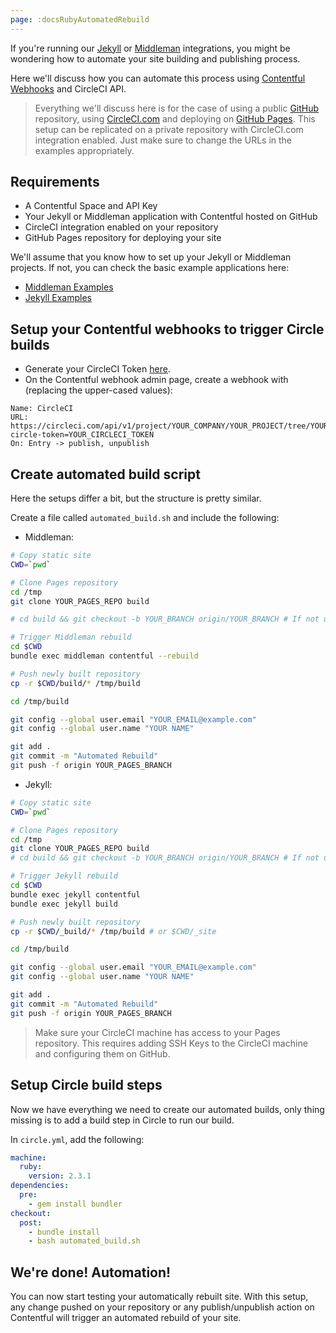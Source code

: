 ```yaml
---
page: :docsRubyAutomatedRebuild
---
```


If you're running our [Jekyll](https://github.com/contentful/jekyll-contentful-data-import) or [Middleman](https://github.com/contentful/contentful_middleman) integrations,
you might be wondering how to automate your site building and publishing process.

Here we'll discuss how you can automate this process using [Contentful Webhooks](/developers/docs/concepts/webhooks/)
and CircleCI API.

> Everything we'll discuss here is for the case of using a public [GitHub](https://github.com) repository,
> using [CircleCI.com](https://circleci.com) and deploying on [GitHub Pages](https://pages.github.com/).
> This setup can be replicated on a private repository with CircleCI.com integration
> enabled. Just make sure to change the URLs in the examples appropriately.

## Requirements

* A Contentful Space and API Key
* Your Jekyll or Middleman application with Contentful hosted on GitHub
* CircleCI integration enabled on your repository
* GitHub Pages repository for deploying your site

We'll assume that you know how to set up your Jekyll or Middleman projects.
If not, you can check the basic example applications here:

* [Middleman Examples](https://github.com/contentful/contentful_middleman_examples)
* [Jekyll Examples](https://github.com/contentful/contentful_jekyll_examples)

## Setup your Contentful webhooks to trigger Circle builds

* Generate your CircleCI Token [here](https://circleci.com/docs/api/#getting-started).
* On the Contentful webhook admin page, create a webhook with (replacing the upper-cased values):

~~~
Name: CircleCI
URL: https://circleci.com/api/v1/project/YOUR_COMPANY/YOUR_PROJECT/tree/YOUR_BRANCH?circle-token=YOUR_CIRCLECI_TOKEN
On: Entry -> publish, unpublish
~~~

## Create automated build script

Here the setups differ a bit, but the structure is pretty similar.

Create a file called `automated_build.sh` and include the following:

* Middleman:

~~~bash
# Copy static site
CWD=`pwd`

# Clone Pages repository
cd /tmp
git clone YOUR_PAGES_REPO build

# cd build && git checkout -b YOUR_BRANCH origin/YOUR_BRANCH # If not using master

# Trigger Middleman rebuild
cd $CWD
bundle exec middleman contentful --rebuild

# Push newly built repository
cp -r $CWD/build/* /tmp/build

cd /tmp/build

git config --global user.email "YOUR_EMAIL@example.com"
git config --global user.name "YOUR NAME"

git add .
git commit -m "Automated Rebuild"
git push -f origin YOUR_PAGES_BRANCH
~~~

* Jekyll:

~~~bash
# Copy static site
CWD=`pwd`

# Clone Pages repository
cd /tmp
git clone YOUR_PAGES_REPO build
# cd build && git checkout -b YOUR_BRANCH origin/YOUR_BRANCH # If not using master

# Trigger Jekyll rebuild
cd $CWD
bundle exec jekyll contentful
bundle exec jekyll build

# Push newly built repository
cp -r $CWD/_build/* /tmp/build # or $CWD/_site

cd /tmp/build

git config --global user.email "YOUR_EMAIL@example.com"
git config --global user.name "YOUR NAME"

git add .
git commit -m "Automated Rebuild"
git push -f origin YOUR_PAGES_BRANCH
~~~

> Make sure your CircleCI machine has access to your Pages repository.
> This requires adding SSH Keys to the CircleCI machine and configuring them on GitHub.

## Setup Circle build steps

Now we have everything we need to create our automated builds, only thing missing
is to add a build step in Circle to run our build.

In `circle.yml`, add the following:

~~~yml
machine:
  ruby:
    version: 2.3.1
dependencies:
  pre:
    - gem install bundler
checkout:
  post:
    - bundle install
    - bash automated_build.sh
~~~

## We're done! Automation!

You can now start testing your automatically rebuilt site. With this setup, any change
pushed on your repository or any publish/unpublish action on Contentful will trigger
an automated rebuild of your site.
